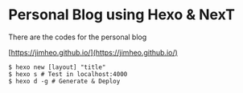 # Personal Blog using Hexo & NexT

There are the codes for the personal blog

[https://jimheo.github.io/](https://jimheo.github.io/)

```shell
$ hexo new [layout] "title"
$ hexo s # Test in localhost:4000
$ hexo d -g # Generate & Deploy
```
